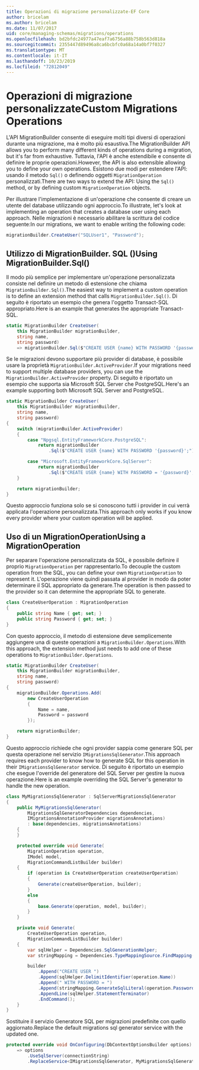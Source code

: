 ```yaml
---
title: Operazioni di migrazione personalizzate-EF Core
author: bricelam
ms.author: bricelam
ms.date: 11/07/2017
uid: core/managing-schemas/migrations/operations
ms.openlocfilehash: bd2bfdc24977a47eaf7a6756a88b758b563d818a
ms.sourcegitcommit: 2355447d89496a8ca6bcbfc0a68a14a0bf7f0327
ms.translationtype: MT
ms.contentlocale: it-IT
ms.lasthandoff: 10/23/2019
ms.locfileid: "72812049"
---
```

# <a name="custom-migrations-operations"></a><span data-ttu-id="f8c6c-102">Operazioni di migrazione personalizzate</span><span class="sxs-lookup"><span data-stu-id="f8c6c-102">Custom Migrations Operations</span></span>

<span data-ttu-id="f8c6c-103">L'API MigrationBuilder consente di eseguire molti tipi diversi di operazioni durante una migrazione, ma è molto più esaustiva.</span><span class="sxs-lookup"><span data-stu-id="f8c6c-103">The MigrationBuilder API allows you to perform many different kinds of operations during a migration, but it's far from exhaustive.</span></span> <span data-ttu-id="f8c6c-104">Tuttavia, l'API è anche estendibile e consente di definire le proprie operazioni.</span><span class="sxs-lookup"><span data-stu-id="f8c6c-104">However, the API is also extensible allowing you to define your own operations.</span></span> <span data-ttu-id="f8c6c-105">Esistono due modi per estendere l'API: usando il metodo `Sql()` o definendo oggetti `MigrationOperation` personalizzati.</span><span class="sxs-lookup"><span data-stu-id="f8c6c-105">There are two ways to extend the API: Using the `Sql()` method, or by defining custom `MigrationOperation` objects.</span></span>

<span data-ttu-id="f8c6c-106">Per illustrare l'implementazione di un'operazione che consente di creare un utente del database utilizzando ogni approccio.</span><span class="sxs-lookup"><span data-stu-id="f8c6c-106">To illustrate, let's look at implementing an operation that creates a database user using each approach.</span></span> <span data-ttu-id="f8c6c-107">Nelle migrazioni è necessario abilitare la scrittura del codice seguente:</span><span class="sxs-lookup"><span data-stu-id="f8c6c-107">In our migrations, we want to enable writing the following code:</span></span>

``` csharp
migrationBuilder.CreateUser("SQLUser1", "Password");
```

## <a name="using-migrationbuildersql"></a><span data-ttu-id="f8c6c-108">Utilizzo di MigrationBuilder. SQL ()</span><span class="sxs-lookup"><span data-stu-id="f8c6c-108">Using MigrationBuilder.Sql()</span></span>

<span data-ttu-id="f8c6c-109">Il modo più semplice per implementare un'operazione personalizzata consiste nel definire un metodo di estensione che chiama `MigrationBuilder.Sql()`.</span><span class="sxs-lookup"><span data-stu-id="f8c6c-109">The easiest way to implement a custom operation is to define an extension method that calls `MigrationBuilder.Sql()`.</span></span> <span data-ttu-id="f8c6c-110">Di seguito è riportato un esempio che genera l'oggetto Transact-SQL appropriato.</span><span class="sxs-lookup"><span data-stu-id="f8c6c-110">Here is an example that generates the appropriate Transact-SQL.</span></span>

``` csharp
static MigrationBuilder CreateUser(
    this MigrationBuilder migrationBuilder,
    string name,
    string password)
    => migrationBuilder.Sql($"CREATE USER {name} WITH PASSWORD '{password}';");
```

<span data-ttu-id="f8c6c-111">Se le migrazioni devono supportare più provider di database, è possibile usare la proprietà `MigrationBuilder.ActiveProvider`.</span><span class="sxs-lookup"><span data-stu-id="f8c6c-111">If your migrations need to support multiple database providers, you can use the `MigrationBuilder.ActiveProvider` property.</span></span> <span data-ttu-id="f8c6c-112">Di seguito è riportato un esempio che supporta sia Microsoft SQL Server che PostgreSQL.</span><span class="sxs-lookup"><span data-stu-id="f8c6c-112">Here's an example supporting both Microsoft SQL Server and PostgreSQL.</span></span>

``` csharp
static MigrationBuilder CreateUser(
    this MigrationBuilder migrationBuilder,
    string name,
    string password)
{
    switch (migrationBuilder.ActiveProvider)
    {
        case "Npgsql.EntityFrameworkCore.PostgreSQL":
            return migrationBuilder
                .Sql($"CREATE USER {name} WITH PASSWORD '{password}';");

        case "Microsoft.EntityFrameworkCore.SqlServer":
            return migrationBuilder
                .Sql($"CREATE USER {name} WITH PASSWORD = '{password}';");
    }

    return migrationBuilder;
}
```

<span data-ttu-id="f8c6c-113">Questo approccio funziona solo se si conoscono tutti i provider in cui verrà applicata l'operazione personalizzata.</span><span class="sxs-lookup"><span data-stu-id="f8c6c-113">This approach only works if you know every provider where your custom operation will be applied.</span></span>

## <a name="using-a-migrationoperation"></a><span data-ttu-id="f8c6c-114">Uso di un MigrationOperation</span><span class="sxs-lookup"><span data-stu-id="f8c6c-114">Using a MigrationOperation</span></span>

<span data-ttu-id="f8c6c-115">Per separare l'operazione personalizzata da SQL, è possibile definire il proprio `MigrationOperation` per rappresentarlo.</span><span class="sxs-lookup"><span data-stu-id="f8c6c-115">To decouple the custom operation from the SQL, you can define your own `MigrationOperation` to represent it.</span></span> <span data-ttu-id="f8c6c-116">L'operazione viene quindi passata al provider in modo da poter determinare il SQL appropriato da generare.</span><span class="sxs-lookup"><span data-stu-id="f8c6c-116">The operation is then passed to the provider so it can determine the appropriate SQL to generate.</span></span>

``` csharp
class CreateUserOperation : MigrationOperation
{
    public string Name { get; set; }
    public string Password { get; set; }
}
```

<span data-ttu-id="f8c6c-117">Con questo approccio, il metodo di estensione deve semplicemente aggiungere una di queste operazioni a `MigrationBuilder.Operations`.</span><span class="sxs-lookup"><span data-stu-id="f8c6c-117">With this approach, the extension method just needs to add one of these operations to `MigrationBuilder.Operations`.</span></span>

``` csharp
static MigrationBuilder CreateUser(
    this MigrationBuilder migrationBuilder,
    string name,
    string password)
{
    migrationBuilder.Operations.Add(
        new CreateUserOperation
        {
            Name = name,
            Password = password
        });

    return migrationBuilder;
}
```

<span data-ttu-id="f8c6c-118">Questo approccio richiede che ogni provider sappia come generare SQL per questa operazione nel servizio `IMigrationsSqlGenerator`.</span><span class="sxs-lookup"><span data-stu-id="f8c6c-118">This approach requires each provider to know how to generate SQL for this operation in their `IMigrationsSqlGenerator` service.</span></span> <span data-ttu-id="f8c6c-119">Di seguito è riportato un esempio che esegue l'override del generatore del SQL Server per gestire la nuova operazione.</span><span class="sxs-lookup"><span data-stu-id="f8c6c-119">Here is an example overriding the SQL Server's generator to handle the new operation.</span></span>

``` csharp
class MyMigrationsSqlGenerator : SqlServerMigrationsSqlGenerator
{
    public MyMigrationsSqlGenerator(
        MigrationsSqlGeneratorDependencies dependencies,
        IMigrationsAnnotationProvider migrationsAnnotations)
        : base(dependencies, migrationsAnnotations)
    {
    }

    protected override void Generate(
        MigrationOperation operation,
        IModel model,
        MigrationCommandListBuilder builder)
    {
        if (operation is CreateUserOperation createUserOperation)
        {
            Generate(createUserOperation, builder);
        }
        else
        {
            base.Generate(operation, model, builder);
        }
    }

    private void Generate(
        CreateUserOperation operation,
        MigrationCommandListBuilder builder)
    {
        var sqlHelper = Dependencies.SqlGenerationHelper;
        var stringMapping = Dependencies.TypeMappingSource.FindMapping(typeof(string));

        builder
            .Append("CREATE USER ")
            .Append(sqlHelper.DelimitIdentifier(operation.Name))
            .Append(" WITH PASSWORD = ")
            .Append(stringMapping.GenerateSqlLiteral(operation.Password))
            .AppendLine(sqlHelper.StatementTerminator)
            .EndCommand();
    }
}
```

<span data-ttu-id="f8c6c-120">Sostituire il servizio Generatore SQL per migrazioni predefinite con quello aggiornato.</span><span class="sxs-lookup"><span data-stu-id="f8c6c-120">Replace the default migrations sql generator service with the updated one.</span></span>

``` csharp
protected override void OnConfiguring(DbContextOptionsBuilder options)
    => options
        .UseSqlServer(connectionString)
        .ReplaceService<IMigrationsSqlGenerator, MyMigrationsSqlGenerator>();
```
